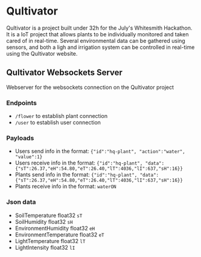 # Qultivator
Qultivator is a project built under 32h for the July's Whitesmith Hackathon.
It is a IoT project that allows plants to be individually monitored and taken cared of in real-time.
Several environmental data can be gathered using sensors, and both a ligh and irrigation system can be controlled in real-time using the Qultivator website.

## Qultivator Websockets Server
Webserver for the websockets connection on the Qultivator project

### Endpoints
- `/flower` to establish plant connection
- `/user` to establish user connection

### Payloads
- Users send info in the format: `{"id":"hq-plant", "action":"water", "value":1}`
- Users receive info in the format: `{"id":"hq-plant", "data":{"sT":26.37,"eH":54.80,"eT":26.40,"lT":4036,"lI":637,"sH":16}}`
- Plants send info in the format: `{"id":"hq-plant", "data":{"sT":26.37,"eH":54.80,"eT":26.40,"lT":4036,"lI":637,"sH":16}}`
- Plants receive info in the format: `waterON`

### Json data
- SoilTemperature float32 `sT`
- SoilHumidity float32 `sH`
- EnvironmentHumidity float32 `eH`
- EnvironmentTemperature float32 `eT`
- LightTemperature float32 `lT`
- LightIntensity float32 `lI`
